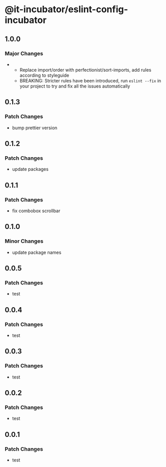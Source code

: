 # @it-incubator/eslint-config-incubator

## 1.0.0
### Major Changes

- * Replace import/order with perfectionist/sort-imports, add rules according to styleguide
  * BREAKING: Stricter rules have been introduced, run `eslint --fix` in your project to try and fix all the issues automatically

## 0.1.3
### Patch Changes

- bump prettier version

## 0.1.2
### Patch Changes

- update packages

## 0.1.1
### Patch Changes

- fix combobox scrollbar

## 0.1.0
### Minor Changes

- update package names

## 0.0.5
### Patch Changes

- test

## 0.0.4
### Patch Changes

- test

## 0.0.3
### Patch Changes

- test

## 0.0.2
### Patch Changes

- test

## 0.0.1
### Patch Changes

- test

